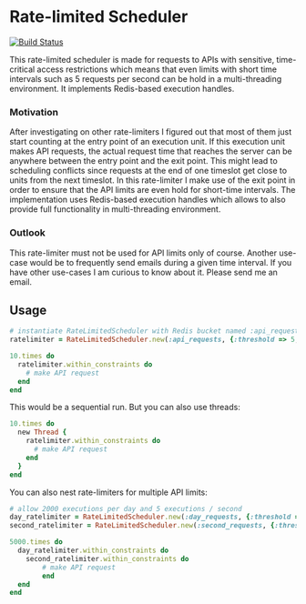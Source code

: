 Rate-limited Scheduler
======================

[![Build Status](https://travis-ci.org/rstrobl/rate_limited_scheduler.png)](https://travis-ci.org/rstrobl/rate_limited_scheduler)

This rate-limited scheduler is made for requests to APIs with sensitive, time-critical access restrictions which 
means that even limits with short time intervals such as 5 requests per second can be hold in a multi-threading 
environment. It implements Redis-based execution handles.

### Motivation

After investigating on other rate-limiters I figured out that most of them just start counting at the entry point of
an execution unit. If this execution unit makes API requests, the actual request time that reaches the server can be 
anywhere between the entry point and the exit point. This might lead to scheduling conflicts since requests at the end
of one timeslot get close to units from the next timeslot. In this rate-limiter I make use of the exit point
in order to ensure that the API limits are even hold for short-time intervals. The implementation uses Redis-based 
execution handles which allows to also provide full functionality in multi-threading environment.

### Outlook

This rate-limiter must not be used for API limits only of course. Another use-case would be to frequently send emails 
during a given time interval. If you have other use-cases I am curious to know about it. Please send me an email.

## Usage

```ruby
# instantiate RateLimitedScheduler with Redis bucket named :api_requests and a rate of 5 executions / 0.5 seconds
ratelimiter = RateLimitedScheduler.new(:api_requests, {:threshold => 5, :interval => 0.5})

10.times do
  ratelimiter.within_constraints do
    # make API request
  end
end
```
    
This would be a sequential run. But you can also use threads:

```ruby
10.times do
  new Thread {
    ratelimiter.within_constraints do
      # make API request
    end
  }
end
```

You can also nest rate-limiters for multiple API limits:

```ruby
# allow 2000 executions per day and 5 executions / second
day_ratelimiter = RateLimitedScheduler.new(:day_requests, {:threshold => 3000, :interval => 86400})
second_ratelimiter = RateLimitedScheduler.new(:second_requests, {:threshold => 5, :interval => 1})

5000.times do
  day_ratelimiter.within_constraints do
  	second_ratelimiter.within_constraints do
    	# make API request
		end
  end
end
```

